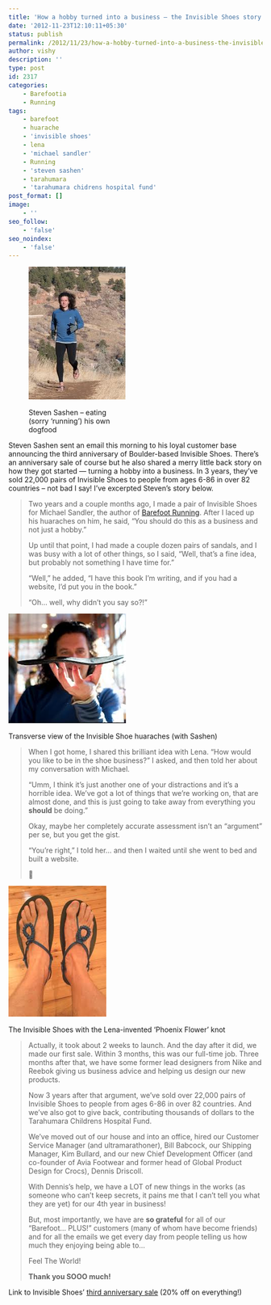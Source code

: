 ```yaml
---
title: 'How a hobby turned into a business – the Invisible Shoes story'
date: '2012-11-23T12:10:11+05:30'
status: publish
permalink: /2012/11/23/how-a-hobby-turned-into-a-business-the-invisible-shoes-story
author: vishy
description: ''
type: post
id: 2317
categories: 
    - Barefootia
    - Running
tags:
    - barefoot
    - huarache
    - 'invisible shoes'
    - lena
    - 'michael sandler'
    - Running
    - 'steven sashen'
    - tarahumara
    - 'tarahumara chidrens hospital fund'
post_format: []
image:
    - ''
seo_follow:
    - 'false'
seo_noindex:
    - 'false'
---
```

<figure aria-describedby="caption-attachment-2321" class="wp-caption alignleft" id="attachment_2321" style="width: 192px">

[![](../../../../uploads/2012/11/steven_sashen_running.jpeg "steven_sashen_running")](http://www.ulaar.com/wp-content/uploads/2012/11/steven_sashen_running.jpeg)<figcaption class="wp-caption-text" id="caption-attachment-2321">Steven Sashen – eating (sorry ‘running’) his own dogfood</figcaption></figure>

Steven Sashen sent an email this morning to his loyal customer base announcing the third anniversary of Boulder-based Invisible Shoes. There’s an anniversary sale of course but he also shared a merry little back story on how they got started — turning a hobby into a business. In 3 years, they’ve sold 22,000 pairs of Invisible Shoes to people from ages 6-86 in over 82 countries – not bad I say! I’ve excerpted Steven’s story below.

> Two years and a couple months ago, I made a pair of Invisible Shoes for Michael Sandler, the author of [Barefoot Running](http://runbare.com/). After I laced up his huaraches on him, he said, “You should do this as a business and not just a hobby.”
> 
> Up until that point, I had made a couple dozen pairs of sandals, and I was busy with a lot of other things, so I said, “Well, that’s a fine idea, but probably not something I have time for.”
> 
> “Well,” he added, “I have this book I’m writing, and if you had a website, I’d put you in the book.”
> 
> “Oh… well, why didn’t you say so?!”
> 
> <figure aria-describedby="caption-attachment-2322" class="wp-caption alignright" id="attachment_2322" style="width: 233px">

[![](../../../../uploads/2012/11/steven_sashen_holding_up_sole.jpeg "steven_sashen_holding_up_sole")](http://www.ulaar.com/wp-content/uploads/2012/11/steven_sashen_holding_up_sole.jpeg)<figcaption class="wp-caption-text" id="caption-attachment-2322">Transverse view of the Invisible Shoe huaraches (with Sashen)</figcaption></figure>
> 
> When I got home, I shared this brilliant idea with Lena. “How would you like to be in the shoe business?” I asked, and then told her about my conversation with Michael.
> 
> “Umm, I think it’s just another one of your distractions and it’s a horrible idea. We’ve got a lot of things that we’re working on, that are almost done, and this is just going to take away from everything you **should** be doing.”
> 
> Okay, maybe her completely accurate assessment isn’t an “argument” per se, but you get the gist.
> 
> “You’re right,” I told her… and then I waited until she went to bed and built a website.
> 
> 🙂
> 
> <figure aria-describedby="caption-attachment-2323" class="wp-caption alignleft" id="attachment_2323" style="width: 194px">

[![](../../../../uploads/2012/11/invisible_shoes_with_phoenix_flower.jpeg "invisible_shoes_with_phoenix_flower")](http://www.ulaar.com/wp-content/uploads/2012/11/invisible_shoes_with_phoenix_flower.jpeg)<figcaption class="wp-caption-text" id="caption-attachment-2323">The Invisible Shoes with the Lena-invented ‘Phoenix Flower’ knot</figcaption></figure>
> 
> Actually, it took about 2 weeks to launch. And the day after it did, we made our first sale. Within 3 months, this was our full-time job. Three months after that, we have some former lead designers from Nike and Reebok giving us business advice and helping us design our new products.
> 
> Now 3 years after that argument, we’ve sold over 22,000 pairs of Invisible Shoes to people from ages 6-86 in over 82 countries. And we’ve also got to give back, contributing thousands of dollars to the Tarahumara Childrens Hospital Fund.
> 
> We’ve moved out of our house and into an office, hired our Customer Service Manager (and ultramarathoner), Bill Babcock, our Shipping Manager, Kim Bullard, and our new Chief Development Officer (and co-founder of Avia Footwear and former head of Global Product Design for Crocs), Dennis Driscoll.
> 
> With Dennis’s help, we have a LOT of new things in the works (as someone who can’t keep secrets, it pains me that I can’t tell you what they are yet) for our 4th year in business!
> 
> But, most importantly, we have are **so grateful** for all of our “Barefoot… PLUS!” customers (many of whom have become friends) and for all the emails we get every day from people telling us how much they enjoying being able to…
> 
> Feel The World!
> 
> **Thank you SOOO much!**

Link to Invisible Shoes’ [third anniversary sale](http://www.invisibleshoe.com/1524/anniversary3/) (20% off on everything!)